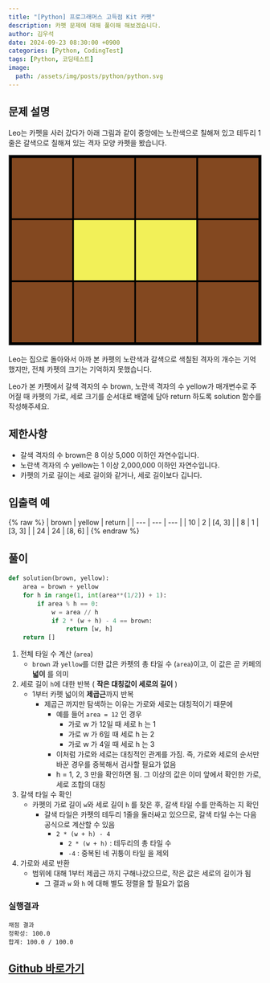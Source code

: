 ```yaml
---
title: "[Python] 프로그래머스 고득점 Kit 카펫"
description: 카펫 문제에 대해 풀이해 해보겠습니다.
author: 김우석
date: 2024-09-23 08:30:00 +0900
categories: [Python, CodingTest]
tags: [Python, 코딩테스트]
image:
  path: /assets/img/posts/python/python.svg
---
```


## 문제 설명
Leo는 카펫을 사러 갔다가 아래 그림과 같이 중앙에는 노란색으로 칠해져 있고 테두리 1줄은 갈색으로 칠해져 있는 격자 모양 카펫을 봤습니다.

![image](../../../../../../assets/img/posts/python/codingtest/python-codingtest-carpet/carpet.png)

Leo는 집으로 돌아와서 아까 본 카펫의 노란색과 갈색으로 색칠된 격자의 개수는 기억했지만, 전체 카펫의 크기는 기억하지 못했습니다.

Leo가 본 카펫에서 갈색 격자의 수 brown, 노란색 격자의 수 yellow가 매개변수로 주어질 때 카펫의 가로, 세로 크기를 순서대로 배열에 담아 return 하도록 solution 함수를 작성해주세요.


## 제한사항
- 갈색 격자의 수 brown은 8 이상 5,000 이하인 자연수입니다.
- 노란색 격자의 수 yellow는 1 이상 2,000,000 이하인 자연수입니다.
- 카펫의 가로 길이는 세로 길이와 같거나, 세로 길이보다 깁니다.


## 입출력 예
{% raw %}
| brown | yellow | return |
| --- | --- | --- |
| 10 | 2 | \[4, 3\] |
| 8 | 1 | \[3, 3\] |
| 24 | 24 | \[8, 6\] |
{% endraw %}


## 풀이 
```python
def solution(brown, yellow):
    area = brown + yellow
    for h in range(1, int(area**(1/2)) + 1):
        if area % h == 0:  
            w = area // h
            if 2 * (w + h) - 4 == brown:
                return [w, h]
    return []
```

1. 전체 타일 수 계산 (`area`)
    - `brown` 과 `yellow`를 더한 값은 카펫의 총 타일 수 (`area`)이고, 이 값은 곧 카페의 **넓이** 를 의미
2. 세로 길이 `h`에 대한 반복 ( **작은 대칭값이 세로의 길이** )
    - 1부터 카펫 넓이의 **제곱근**까지 반복
        - 제곱근 까지만 탐색하는 이유는 가로와 세로는 대칭적이기 때문에 
            - 예를 들어 `area = 12` 인 경우
                - 가로 w 가 12일 때 세로 h 는 1
                - 가로 w 가 6일 때 세로 h 는 2
                - 가로 w 가 4일 때 세로 h 는 3
            - 이처럼 가로와 세로는 대칭적인 관계를 가짐. 즉, 가로와 세로의 순서만 바꾼 경우를 중복해서 검사할 필요가 없음
            - h = 1, 2, 3 만을 확인하면 됨. 그 이상의 값은 이미 앞에서 확인한 가로, 세로 조합의 대칭
3. 갈색 타일 수 확인
    - 카펫의 가로 길이 `w`와 세로 길이 `h` 를 찾은 후, 갈색 타일 수를 만족하는 지 확인
        - 갈색 타일은 카펫의 테두리 1줄을 둘러싸고 있으므로, 갈색 타일 수는 다음 공식으로 계산할 수 있음
            - `2 * (w + h) - 4`
                - `2 * (w + h)` : 테두리의 총 타일 수 
                - `-4` : 중복된 네 귀퉁이 타일 을 제외
4. 가로와 세로 반환
    - 범위에 대해 1부터 제곱근 까지 구해나갔으므로, 작은 값은 세로의 길이가 됨
        - 그 결과 `w` 와 `h` 에 대해 별도 정렬을 할 필요가 없음


### 실행결과
```
채점 결과
정확성: 100.0
합계: 100.0 / 100.0
```


## [Github 바로가기](https://github.com/kr-goos/coding-test-solutions/blob/master/programmers/HighScoreKit/brute_force/carpet/solution.py)
